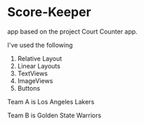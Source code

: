 # Score-Keeper
app based on the project Court Counter app.

I've used the following
1. Relative Layout
2. Linear Layouts
3. TextViews
4. ImageViews
5. Buttons

Team A is Los Angeles Lakers

Team B is Golden State Warriors
